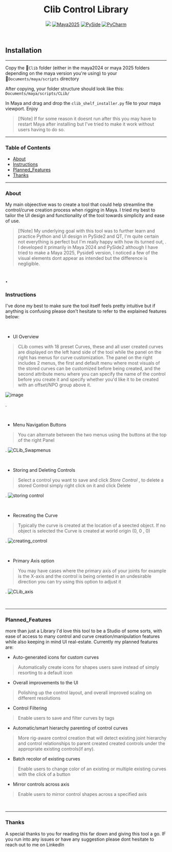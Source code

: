 <h1 align="center">Clib Control Library</h1>
<p align="center">
  <a href="https://www.autodesk.com/products/maya/overview"><img src="https://img.shields.io/badge/Maya-2024-blue?logo=autodesk&logoColor=white" ></a>
  <a href="https://www.autodesk.com/products/maya/overview"><img src="https://img.shields.io/badge/Maya-2025-blue?logo=autodesk&logoColor=white" alt="Maya2025"></a>
  <a href="https://pypi.org/project/PySide6/"><img src="https://img.shields.io/badge/PySide-Qt%20for%20Python-green?logo=qt&logoColor=whitee" alt="PySide"></a>
  <a href="https://www.jetbrains.com/pycharm/"><img src="https://img.shields.io/badge/Built%20with-PyCharm-yellow?logo=jetbrains&logoColor=white" alt="PyCharm"></a>
</p>
<br>
  
<h2>Installation</h2>

-----

Copy the 📁`Clib` folder (either in the maya2024 or maya 2025 folders depending on the maya version you're using) to your 
<br> 📁`Documents/maya/scripts` directory

After copying, your folder structure should look like this:  
`Documents/maya/scripts/CLib/`

In Maya and drag and drop the `clib_shelf_installer.py` file to your maya viewport.
Enjoy
>  [!Note]
> If for some reason it doesnt run after this you may have to restart Maya after installing but I've tried to make it work without users having to do so.

-----

### Table of Contents
* [About](#About)
* [Instructions](#Instructions)
* [Planned_Features](#PLanned_Features)
* [Thanks](#Thanks)


-----

### About

My main objeective was to create a tool that could help streamline the control/curve creation process when rigging in Maya. I tried my best to tailor the UI design and functionality of the tool towards simplicity and ease of use.



>  [!Note]
> My underlying goal with this tool was to further learn and practice Python and UI design in PySide2 and QT, I'm quite certain not everything is perfect but I'm really happy with how its turned out, . I developed it primarily in Maya 2024 and PySide2 although I have tried to make a Maya 2025, Pyside6 version, I noticed a few of the visual elements dont appear as intended but the difference is negligible.
> 
. 
---
  
### Instructions

I've done my best to make sure the tool itself feels pretty intuitive but if anything is confusing please don't hesitate to refer to the explained features below:

<br>

* UI Overview
 
  
> CLib comes with 18 preset Curves, these and all user created curves are displayed on the left hand side of the tool while the panel on the right has menus for curve customization. The panel on the right includes 2 menus, the first and default menu where most visuals of the stored curves can be customized before being created, and the second attribute menu where you can specify the name of the control before you create it and specify whether you'd like it to be created with
an offset/NPO group above it.

![image](https://github.com/user-attachments/assets/99d2c77a-4377-4638-b665-d70ca38cb412)

> 
. 

<br>

* Menu Navigation Buttons
 
  
> You can alternate between the two menus using the buttons at the top of the right Panel
> > 
. 
![CLib_Swapmenus](https://github.com/user-attachments/assets/6e73ac19-9971-4d49-b5f8-6157f9b8992c)

<br>

* Storing and Deleting Controls
 
  
> Select a control you want to save and click *Store Control* , to delete a stored Control simply right click on it and click Delete
> > 
. 
![storing control](https://github.com/user-attachments/assets/130e56e5-e25c-46c1-8b0d-540861359f01)

<br>

* Recreating the Curve
 
 
> Typically the curve is created at the location of a seected object. If no object is selected the Curve is created at world origin (0, 0 , 0)
> > 
. 
![creating_control](https://github.com/user-attachments/assets/0e2a6723-b05f-4145-8ebc-1a100d2add3c)

<br>

* Primary Axis option
 
 
> You may have cases where the primary axis of your joints for example is the X-axis and the control is being oriented in an undesirable direction you can try using this option to adjust it
> > 
. 
![CLib_axis](https://github.com/user-attachments/assets/d6842b9d-5ae9-4044-9183-d89b6b65ac00)

<br>

-----

### Planned_Features

more than just a Library I'd love this tool to be a Studio of some sorts, with ease of access to many control and curve creation/manipulation features while also keeping in mind UI real-estate. Currently my planned features are:

* Auto-generated icons for custom curves
> Automatically create icons for shapes users save instead of simply resorting to a default icon

* Overall improvements to the UI
> Polishing up the control layout, and overall improved scaling on different resolutions

* Control Filtering
> Enable users to save and filter curves by tags

* Automatic/smart hierarchy parenting of control curves
> More rig-aware control creation that will detect existing joint hierarchy and control relationships to parent created created controls under the appropriate existing controls(if any).

* Batch recolor of existing curves
> Enable users to change color of an existing or multiple existing curves with the click of a button

* Mirror controls across axis
>Enable users to mirror control shapes across a specified axis

<br>

-----

### Thanks
A special thanks to you for reading this far down and giving this tool a go. IF you run into any issues or have any suggestion please dont hesitate to reach out to me on LinkedIn

